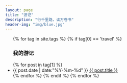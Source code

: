 ```yaml
---
layout: page
title: "游记"
description: "行千里路，读万卷书"
header-img: "img/blue.jpg"
---
```



<ul class="listing">
{% for tag in site.tags %}
	{% if tag[0] == 'travel' %}
  <h3 class="listing-seperator" id="{{ tag[0] }}">我的游记</h3>
{% for post in tag[1] %}
  <li class="listing-item">
  <time datetime="{{ post.date | date:"%Y-%m-%d" }}">{{ post.date | date:"%Y-%m-%d" }}</time>
  <a href="{{ post.url }}" title="{{ post.title }}">{{ post.title }}</a>
  </li>
{% endfor %}
{% endif %}
{% endfor %}
</ul>







